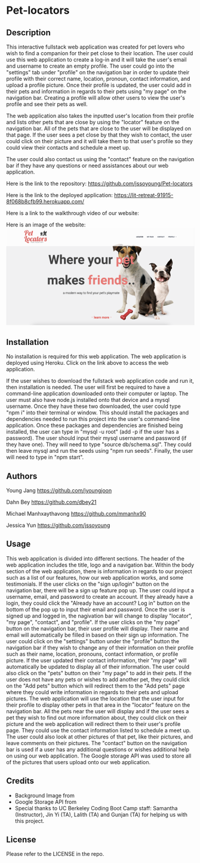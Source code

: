 # Pet-locators

## Description

This interactive fullstack web application was created for pet lovers who wish to find a companion for their pet close to their location. The user could use this web application to create a log-in and it will take the user's email and username to create an empty profile. The user could go into the "settings" tab under "profile" on the navigation bar in order to update their profile with their correct name, location, pronoun, contact information, and upload a profile picture. Once their profile is updated, the user could add in their pets and information in regards to their pets using "my page" on the navigation bar. Creating a profile will allow other users to view the user's profile and see their pets as well.

The web application also takes the inputted user's location from their profile and lists other pets that are close by using the "locator" feature on the navigation bar. All of the pets that are close to the user will be displayed on that page. If the user sees a pet close by that they wish to contact, the user could click on their picture and it will take them to that user's profile so they could view their contacts and schedule a meet up.

The user could also contact us using the "contact" feature on the navigation bar if they have any questions or need assistances about our web application.

Here is the link to the repository: https://github.com/jssoyoung/Pet-locators

Here is the link to the deployed application: https://lit-retreat-91915-8f068b8cfb99.herokuapp.com/

Here is a link to the walkthrough video of our website: 

Here is an image of the website: ![Portfolio](public/images/website-screenshot.png)


## Installation

No installation is required for this web application. The web application is deployed using Heroku. Click on the link above to access the web application. 

If the user wishes to download the fullstack web application code and run it, then installation is needed. The user will first be required to have a command-line application downloaded onto their computer or laptop. The user must also have node.js installed onto that device and a mysql username. Once they have these two downloaded, the user could type "npm i" into their terminal or window. This should install the packages and dependencies needed to run this project into the user's command-line application. Once these packages and dependencies are finished being installed, the user can type in "mysql -u root" (add -p if the user has a password). The user should input their mysql username and password (if they have one). They will need to type "source db/schema.sql". They could then leave mysql and run the seeds using "npm run seeds". Finally, the user will need to type in "npm start". 

## Authors

Young Jang
https://github.com/jyoungjoon

Dahn Bey
https://github.com/dbey21

Michael Manhxaythavong
https://github.com/mmanhx90

Jessica Yun
https://github.com/jssoyoung

## Usage

This web application is divided into different sections. The header of the web application includes the title, logo and a navigation bar. Within the body section of the web application, there is information in regards to our project such as a list of our features, how our web application works, and some testimonials. If the user clicks on the "sign up/login" button on the navigation bar, there will be a sign up feature pop up. The user could input a username, email, and password to create an account. If they already have a login, they could click the "Already have an account? Log in" button on the bottom of the pop up to input their email and password. Once the user is signed up and logged in, the nagivation bar will change to display "locator", "my page", "contact", and "profile". If the user clicks on the "my page" button on the navigation bar, their user profile will display. Their name and email will automatically be filled in based on their sign up information. The user could click on the "settings" button under the "profile" button the navigation bar if they wish to change any of their information on their profile such as their name, location, pronouns, contact information, or profile picture. If the user updated their contact information, their "my page" will automatically be updated to display all of their information. The user could also click on the "pets" button on their "my page" to add in their pets. If the user does not have any pets or wishes to add another pet, they could click on the "Add pets" button which will redirect them to the "Add pets" page where they could write information in regards to their pets and upload pictures. The web application will use the location that the user input for their profile to display other pets in that area in the "locator" feature on the navigation bar. All the pets near the user will display and if the user sees a pet they wish to find out more information about, they could click on their picture and the web application will redirect them to their user's profile page. They could use the contact information listed to schedule a meet up. The user could also look at other pictures of that pet, like their pictures, and leave comments on their pictures. The "contact" button on the navigation bar is used if a user has any additional questions or wishes additional help on using our web application.
The Google storage API was used to store all of the pictures that users upload onto our web application.

## Credits

* Background Image from 
* Google Storage API from 
* Special thanks to UC Berkeley Coding Boot Camp staff: Samantha (Instructor), Jin Yi (TA), Lalith (TA) and Gunjan (TA) for helping us with this project.

## License

Please refer to the LICENSE in the repo.